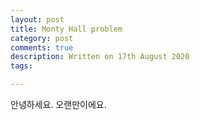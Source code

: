 ```yaml
---
layout: post
title: Monty Hall problem
category: post
comments: true
description: Written on 17th August 2020 
tags:

---
```


안녕하세요. 오랜만이에요.

